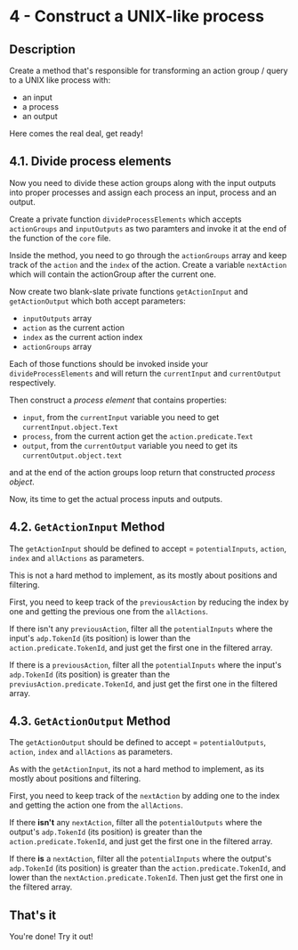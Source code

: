 # 4 - Construct a UNIX-like process

## Description

Create a method that's responsible for transforming an action group / query to a UNIX like process with:

- an input
- a process
- an output

Here comes the real deal, get ready!

## 4.1. Divide process elements

Now you need to divide these action groups along with the input outputs into proper processes and assign each process an input, process and an output.

Create a private function `divideProcessElements` which accepts `actionGroups` and `inputOutputs` as two paramters and invoke it at the end of the function of the `core` file.

Inside the method, you need to go through the `actionGroups` array and keep track of the `action` and the `index` of the action. Create a variable `nextAction` which will contain the actionGroup after the current one.

Now create two blank-slate private functions `getActionInput` and `getActionOutput` which both accept parameters:

- `inputOutputs` array
- `action` as the current action
- `index` as the current action index
- `actionGroups` array

Each of those functions should be invoked inside your `divideProcessElements` and will return the `currentInput` and `currentOutput` respectively.

Then construct a *process element* that contains properties:

- `input`, from the `currentInput` variable you need to get `currentInput.object.Text`
- `process`, from the current action get the `action.predicate.Text`
- `output`, from the `currentOutput` variable you need to get its `currentOutput.object.text`

and at the end of the action groups loop return that constructed *process object*.

Now, its time to get the actual process inputs and outputs.

## 4.2. `GetActionInput` Method

The `getActionInput` should be defined to accept = `potentialInputs`, `action`, `index` and `allActions` as parameters.

This is not a hard method to implement, as its mostly about positions and filtering.

First, you need to keep track of the `previousAction` by reducing the index by one and getting the previous one from the `allActions`.

If there isn't any `previousAction`, filter all the `potentialInputs` where the input's `adp.TokenId` (its position) is lower than the `action.predicate.TokenId`, and just get the first one in the filtered array.

If there is a `previousAction`, filter all the `potentialInputs` where the input's `adp.TokenId` (its position) is greater than the `previusAction.predicate.TokenId`, and just get the first one in the filtered array.

## 4.3. `GetActionOutput` Method

The `getActionOutput` should be defined to accept = `potentialOutputs`, `action`, `index` and `allActions` as parameters.

As with the `getActionInput`, its not a hard method to implement, as its mostly about positions and filtering.

First, you need to keep track of the `nextAction` by adding one to the index and getting the action one from the `allActions`.

If there **isn't** any `nextAction`, filter all the `potentialOutputs` where the output's `adp.TokenId` (its position) is greater than the `action.predicate.TokenId`, and just get the first one in the filtered array.

If there **is** a `nextAction`, filter all the `potentialInputs` where the output's `adp.TokenId` (its position) is greater than the `action.predicate.TokenId`, and lower than the `nextAction.predicate.TokenId`. Then just get the first one in the filtered array.

## That's it

You're done! Try it out!